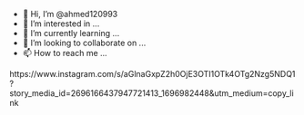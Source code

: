 - 👋 Hi, I’m @ahmed120993
- 👀 I’m interested in ...
- 🌱 I’m currently learning ...
- 💞️ I’m looking to collaborate on ...
- 📫 How to reach me ...

<!---
ahmed120993/ahmed120993 is a ✨ special ✨ repository because its `README.md` (this file) appears on your GitHub profile.
You can click the Preview link to take a look at your changes.
--->https://www.instagram.com/s/aGlnaGxpZ2h0OjE3OTI1OTk4OTg2Nzg5NDQ1?story_media_id=2696166437947721413_1696982448&utm_medium=copy_link


